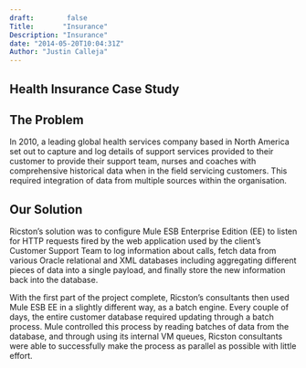 ```yaml
---
draft:        false
Title:       "Insurance"
Description: "Insurance"
date: "2014-05-20T10:04:31Z"
Author: "Justin Calleja"
---
```


## Health Insurance Case Study

## The Problem
In 2010, a leading global health services company based in North America set out to capture and log details of support services provided to their customer to provide their support team, nurses and coaches with comprehensive historical data when in the field servicing customers. This required integration of data from multiple sources within the organisation.

## Our Solution
Ricston’s solution was to configure Mule ESB Enterprise Edition (EE) to listen for HTTP requests fired by the web application used by the client’s Customer Support Team to log information about calls, fetch data from various Oracle relational and XML databases including aggregating different pieces of data into a single payload, and finally store the new information back into the database. 

With the first part of the project complete, Ricston’s consultants then used Mule ESB EE in a slightly different way, as a batch engine. Every couple of days, the entire customer database required updating through a batch process. Mule controlled this process by reading batches of data from the database, and through using its internal VM queues, Ricston consultants were able to successfully make the process as parallel as possible with little effort.
